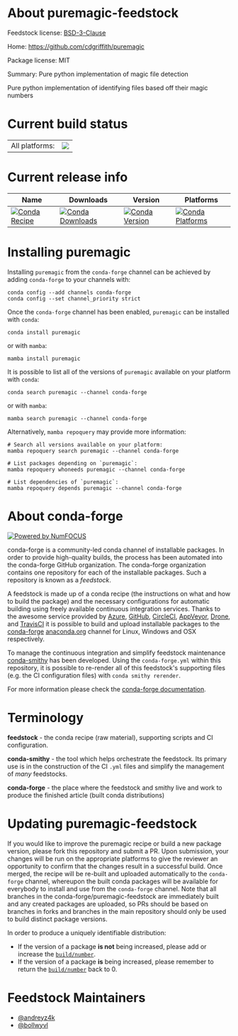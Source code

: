 About puremagic-feedstock
=========================

Feedstock license: [BSD-3-Clause](https://github.com/conda-forge/puremagic-feedstock/blob/main/LICENSE.txt)

Home: https://github.com/cdgriffith/puremagic

Package license: MIT

Summary: Pure python implementation of magic file detection

Pure python implementation of identifying files based off their magic numbers


Current build status
====================


<table><tr><td>All platforms:</td>
    <td>
      <a href="https://dev.azure.com/conda-forge/feedstock-builds/_build/latest?definitionId=6221&branchName=main">
        <img src="https://dev.azure.com/conda-forge/feedstock-builds/_apis/build/status/puremagic-feedstock?branchName=main">
      </a>
    </td>
  </tr>
</table>

Current release info
====================

| Name | Downloads | Version | Platforms |
| --- | --- | --- | --- |
| [![Conda Recipe](https://img.shields.io/badge/recipe-puremagic-green.svg)](https://anaconda.org/conda-forge/puremagic) | [![Conda Downloads](https://img.shields.io/conda/dn/conda-forge/puremagic.svg)](https://anaconda.org/conda-forge/puremagic) | [![Conda Version](https://img.shields.io/conda/vn/conda-forge/puremagic.svg)](https://anaconda.org/conda-forge/puremagic) | [![Conda Platforms](https://img.shields.io/conda/pn/conda-forge/puremagic.svg)](https://anaconda.org/conda-forge/puremagic) |

Installing puremagic
====================

Installing `puremagic` from the `conda-forge` channel can be achieved by adding `conda-forge` to your channels with:

```
conda config --add channels conda-forge
conda config --set channel_priority strict
```

Once the `conda-forge` channel has been enabled, `puremagic` can be installed with `conda`:

```
conda install puremagic
```

or with `mamba`:

```
mamba install puremagic
```

It is possible to list all of the versions of `puremagic` available on your platform with `conda`:

```
conda search puremagic --channel conda-forge
```

or with `mamba`:

```
mamba search puremagic --channel conda-forge
```

Alternatively, `mamba repoquery` may provide more information:

```
# Search all versions available on your platform:
mamba repoquery search puremagic --channel conda-forge

# List packages depending on `puremagic`:
mamba repoquery whoneeds puremagic --channel conda-forge

# List dependencies of `puremagic`:
mamba repoquery depends puremagic --channel conda-forge
```


About conda-forge
=================

[![Powered by
NumFOCUS](https://img.shields.io/badge/powered%20by-NumFOCUS-orange.svg?style=flat&colorA=E1523D&colorB=007D8A)](https://numfocus.org)

conda-forge is a community-led conda channel of installable packages.
In order to provide high-quality builds, the process has been automated into the
conda-forge GitHub organization. The conda-forge organization contains one repository
for each of the installable packages. Such a repository is known as a *feedstock*.

A feedstock is made up of a conda recipe (the instructions on what and how to build
the package) and the necessary configurations for automatic building using freely
available continuous integration services. Thanks to the awesome service provided by
[Azure](https://azure.microsoft.com/en-us/services/devops/), [GitHub](https://github.com/),
[CircleCI](https://circleci.com/), [AppVeyor](https://www.appveyor.com/),
[Drone](https://cloud.drone.io/welcome), and [TravisCI](https://travis-ci.com/)
it is possible to build and upload installable packages to the
[conda-forge](https://anaconda.org/conda-forge) [anaconda.org](https://anaconda.org/)
channel for Linux, Windows and OSX respectively.

To manage the continuous integration and simplify feedstock maintenance
[conda-smithy](https://github.com/conda-forge/conda-smithy) has been developed.
Using the ``conda-forge.yml`` within this repository, it is possible to re-render all of
this feedstock's supporting files (e.g. the CI configuration files) with ``conda smithy rerender``.

For more information please check the [conda-forge documentation](https://conda-forge.org/docs/).

Terminology
===========

**feedstock** - the conda recipe (raw material), supporting scripts and CI configuration.

**conda-smithy** - the tool which helps orchestrate the feedstock.
                   Its primary use is in the construction of the CI ``.yml`` files
                   and simplify the management of *many* feedstocks.

**conda-forge** - the place where the feedstock and smithy live and work to
                  produce the finished article (built conda distributions)


Updating puremagic-feedstock
============================

If you would like to improve the puremagic recipe or build a new
package version, please fork this repository and submit a PR. Upon submission,
your changes will be run on the appropriate platforms to give the reviewer an
opportunity to confirm that the changes result in a successful build. Once
merged, the recipe will be re-built and uploaded automatically to the
`conda-forge` channel, whereupon the built conda packages will be available for
everybody to install and use from the `conda-forge` channel.
Note that all branches in the conda-forge/puremagic-feedstock are
immediately built and any created packages are uploaded, so PRs should be based
on branches in forks and branches in the main repository should only be used to
build distinct package versions.

In order to produce a uniquely identifiable distribution:
 * If the version of a package **is not** being increased, please add or increase
   the [``build/number``](https://docs.conda.io/projects/conda-build/en/latest/resources/define-metadata.html#build-number-and-string).
 * If the version of a package **is** being increased, please remember to return
   the [``build/number``](https://docs.conda.io/projects/conda-build/en/latest/resources/define-metadata.html#build-number-and-string)
   back to 0.

Feedstock Maintainers
=====================

* [@andreyz4k](https://github.com/andreyz4k/)
* [@bollwyvl](https://github.com/bollwyvl/)

